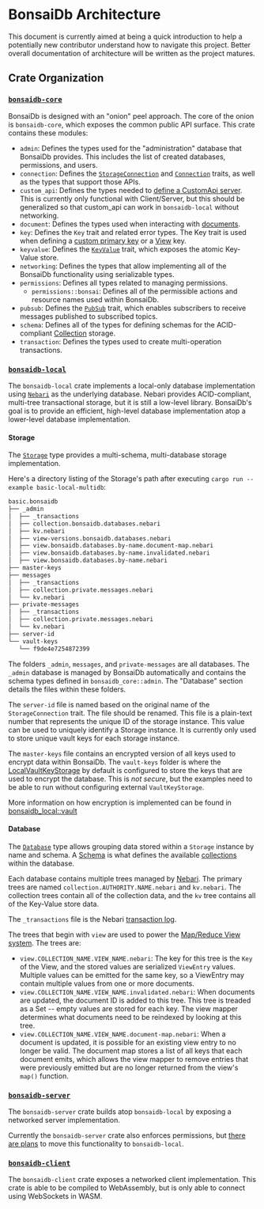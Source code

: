 # BonsaiDb Architecture

This document is currently aimed at being a quick introduction to help a
potentially new contributor understand how to navigate this project. Better
overall documentation of architecture will be written as the project matures.

## Crate Organization

### [`bonsaidb-core`](crates/bonsaidb-core/)

BonsaiDb is designed with an "onion" peel approach. The core of the onion is
`bonsaidb-core`, which exposes the common public API
surface. This crate contains these modules:

- `admin`: Defines the types used for the "administration" database that
  BonsaiDb provides. This includes the list of created databases, permissions,
  and users.
- `connection`: Defines the [`StorageConnection`][storage-connection] and
  [`Connection`][connection] traits, as well as the types that support those
  APIs.
- `custom_api`: Defines the types needed to [define a CustomApi
  server][custom-api]. This is currently only functional with Client/Server, but
  this should be generalized so that custom_api can work in `bonsaidb-local`
  without networking.
- `document`: Defines the types used when interacting with
  [documents][document].
- `key`: Defines the `Key` trait and related error types. The Key trait is used
  when defining a [custom primary key][custom-primary-keys] or a [View][view]
  key.
- `keyvalue`: Defines the [`KeyValue`][keyvalue] trait, which exposes the atomic
  Key-Value store.
- `networking`: Defines the types that allow implementing all of the BonsaiDb
  functionality using serializable types.
- `permissions`: Defines all types related to managing permissions.
  - `permissions::bonsai`: Defines all of the permissible actions and resource
    names used within BonsaiDb.
- `pubsub`: Defines the [`PubSub`][pubsub] trait, which enables subscribers to
  receive messages published to subscribed topics.
- `schema`: Defines all of the types for defining schemas for the ACID-compliant
  [Collection][collection] storage.
- `transaction`: Defines the types used to create multi-operation transactions.

### [`bonsaidb-local`](crates/bonsaidb-local/)

The `bonsaidb-local` crate implements a local-only database implementation using
[`Nebari`][nebari] as the underlying database. Nebari provides ACID-compliant,
multi-tree transactional storage, but it is still a low-level library.
BonsaiDb's goal is to provide an efficient, high-level database implementation
atop a lower-level database implementation.

#### Storage

The [`Storage`][storage] type provides a multi-schema, multi-database storage
implementation.

Here's a directory listing of the Storage's path after executing `cargo run
--example basic-local-multidb`:

```sh
basic.bonsaidb
├── _admin
│  ├── _transactions
│  ├── collection.bonsaidb.databases.nebari
│  ├── kv.nebari
│  ├── view-versions.bonsaidb.databases.nebari
│  ├── view.bonsaidb.databases.by-name.document-map.nebari
│  ├── view.bonsaidb.databases.by-name.invalidated.nebari
│  ├── view.bonsaidb.databases.by-name.nebari
├── master-keys
├── messages
│  ├── _transactions
│  ├── collection.private.messages.nebari
│  └── kv.nebari
├── private-messages
│  ├── _transactions
│  ├── collection.private.messages.nebari
│  └── kv.nebari
├── server-id
└── vault-keys
   └── f9de4e7254872399
```

The folders `_admin`, `messages`, and `private-messages` are all databases. The
`_admin` database is managed by BonsaiDb automatically and contains the schema
types defined in `bonsaidb_core::admin`. The "Database" section details the
files within these folders.

The `server-id` file is named based on the original name of the
`StorageConnection` trait. The file should be renamed. This file is a plain-text
number that represents the unique ID of the storage instance. This value can be
used to uniquely identify a Storage instance. It is currently only used to store
unique vault keys for each storage instance.

The `master-keys` file contains an encrypted version of all keys used to encrypt
data within BonsaiDb. The `vault-keys` folder is where the
[LocalVaultKeyStorage][local-vaultkey-storage] by default is configured to store
the keys that are used to encrypt the database. This is *not secure*, but the
examples need to be able to run without configuring external `VaultKeyStorage`.

More information on how encryption is implemented can be found in [bonsaidb_local::vault][vault]

#### Database

The [`Database`][database] type allows grouping data stored within a `Storage` instance by name and schema. A [Schema][schema] is what defines the available [collections][collection] within the database.

Each database contains multiple trees managed by [Nebari][nebari]. The primary trees are named `collection.AUTHORITY.NAME.nebari` and `kv.nebari`. The collection trees contain all of the collection data, and the `kv` tree contains all of the Key-Value store data.

The `_transactions` file is the Nebari [transaction log][nebari-log].

The trees that begin with `view` are used to power the [Map/Reduce View system][view]. The trees are:

- `view.COLLECTION_NAME.VIEW_NAME.nebari`: The key for this tree is the `Key` of
  the View, and the stored values are serialized `ViewEntry` values. Multiple
  values can be emitted for the same key, so a ViewEntry may contain multiple
  values from one or more documents.
- `view.COLLECTION_NAME.VIEW_NAME.invalidated.nebari`: When documents are
  updated, the document ID is added to this tree. This tree is treaded as a Set
  -- empty values are stored for each key. The view mapper determines what
  documents need to be reindexed by looking at this tree.
- `view.COLLECTION_NAME.VIEW_NAME.document-map.nebari`: When a document is
  updated, it is possible for an existing view entry to no longer be valid. The
  document map stores a list of all keys that each document emits, which allows
  the view mapper to remove entries that were previously emitted but are no
  longer returned from the view's `map()` function.

### [`bonsaidb-server`](crates/bonsaidb-server/)

The `bonsaidb-server` crate builds atop `bonsaidb-local` by exposing a networked
server implementation.

Currently the `bonsaidb-server` crate also enforces permissions, but [there are
plans](https://github.com/khonsulabs/bonsaidb/issues/68) to move this
functionality to `bonsaidb-local`.

### [`bonsaidb-client`](crates/bonsaidb-client/)

The `bonsaidb-client` crate exposes a networked client implementation. This
crate is able to be compiled to WebAssembly, but is only able to connect using
WebSockets in WASM.

[storage-connection]:
    https://dev.bonsaidb.io/main/guide/traits/storage_connection.html
[connection]: https://dev.bonsaidb.io/main/guide/traits/connection.html
[custom-api]:
    https://dev.bonsaidb.io/main/guide/about/access-models/custom-api-server.html
[document]: https://dev.bonsaidb.io/main/guide/about/concepts/document.html
[custom-primary-keys]:
    https://dev.bonsaidb.io/main/guide/about/concepts/collection.html#primary-keys
[view]: https://dev.bonsaidb.io/main/guide/about/concepts/view.html
[keyvalue]: https://dev.bonsaidb.io/main/guide/traits/key-value.html
[pubsub]: https://dev.bonsaidb.io/main/guide/traits/pubsub.html
[collection]: https://dev.bonsaidb.io/main/guide/about/concepts/collection.html
[nebari]: https://github.com/khonsulabs/nebari
[storage]: https://dev.bonsaidb.io/main/docs/bonsaidb_local/struct.Storage.html
[nebari-log]: https://docs.rs/nebari/latest/nebari/transaction/struct.TransactionLog.html
[local-vaultkey-storage]: https://dev.bonsaidb.io/main/docs/bonsaidb_local/vault/struct.LocalVaultKeyStorage.html
[vault]: https://dev.bonsaidb.io/main/docs/bonsaidb_local/vault/
[database]: https://dev.bonsaidb.io/main/docs/bonsaidb_local/struct.Database.html
[schema]: https://dev.bonsaidb.io/main/guide/about/concepts/schema.html
